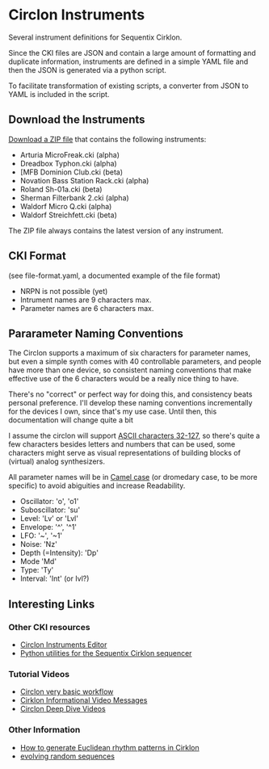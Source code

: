 # Circlon Instruments

Several instrument definitions for Sequentix Cirklon. 

Since the CKI files are JSON and contain a large amount of formatting and duplicate information, instruments are defined in a simple YAML file and then the JSON is generated via a python script. 

To facilitate transformation of existing scripts, a converter from JSON to YAML is included in the script.


## Download the Instruments

[Download a ZIP file](https://downgit.github.io/#/home?url=https://github.com/bboc/cirklon-instruments/blob/main/instruments.cki) that contains the following instruments:

* Arturia MicroFreak.cki (alpha)
* Dreadbox Typhon.cki (alpha)
* [MFB Dominion Club.cki (beta)
* Novation Bass Station Rack.cki (alpha)
* Roland Sh-01a.cki (beta)
* Sherman Filterbank 2.cki (alpha)
* Waldorf Micro Q.cki (alpha)
* Waldorf Streichfett.cki (beta)

The ZIP file always contains the latest version of any instrument.

## CKI Format

(see file-format.yaml, a documented example of the file format)

- NRPN is not possible (yet)
- Intrument names are 9 characters max.
- Parameter names are 6 characters max.


## Pararameter Naming Conventions

The Circlon supports a maximum of six characters for parameter names, but even a simple synth comes with 40 controllable parameters, and people have more than one device, so consistent naming conventions that make effective use of the 6 characters would be a really nice thing to have.

There's no "correct" or perfect way for doing this, and consistency beats personal preference. I'll develop these naming conventions incrementally for the devices I own, since that's my use case. Until then, this documentation will change quite a bit

I assume the circlon will support [ASCII characters 32-127](http://asciiset.com/), so there's quite a few characters besides letters and numbers that can be used, some characters might serve as visual representations of building blocks of (virtual) analog synthesizers.

All parameter names will be in [Camel case](https://en.wikipedia.org/wiki/Camel_case) (or dromedary case, to be more specific) to avoid abiguities and increase Readability.

- Oscillator: 'o', 'o1'
- Suboscillator: 'su'
- Level: 'Lv' or 'Lvl'
- Envelope: '^', '^1'
- LFO: '~', '~1'
- Noise: 'Nz'
- Depth (=Intensity): 'Dp'
- Mode 'Md'
- Type: 'Ty'
- Interval: 'Int' (or Ivl?)


## Interesting Links

### Other CKI resources

- [Circlon Instruments Editor](https://github.com/samdoshi/cirklon-instrument-editor)
- [Python utilities for the Sequentix Cirklon sequencer](https://github.com/pmagwene/cirklon.py)

### Tutorial Videos

- [Circlon very basic workflow](https://www.youtube.com/watch?v=RwFpTG3lyeg&t=259s)
- [Cirklon Informational Video Messages](https://www.youtube.com/playlist?list=PLNEW7foH6qsAozs9VJoUlg7D7XMJvmpGX)
- [Circlon Deep Dive Videos](https://www.youtube.com/playlist?list=PLt3aGCjETwhtagrA6bAcvMxqo3SCnrvB0)

### Other Information

- [How to generate Euclidean rhythm patterns in Cirklon](http://forum.sequentix.com/viewtopic.php?f=5&t=3327&p=21568&hilit=Generative#p21568)
- [evolving random sequences](http://forum.sequentix.com/viewtopic.php?f=5&t=2591&sid=72243ac7761a0d3b1da73b3afbe357a4)


